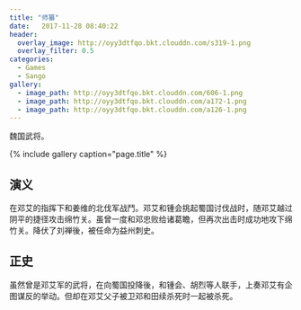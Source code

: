 ```yaml
---
title: "师纂"
date:   2017-11-28 08:40:22
header:
  overlay_image: http://oyy3dtfqo.bkt.clouddn.com/s319-1.png
  overlay_filter: 0.5
categories:
  - Games
  - Sango
gallery:
  - image_path: http://oyy3dtfqo.bkt.clouddn.com/606-1.png
  - image_path: http://oyy3dtfqo.bkt.clouddn.com/a172-1.png
  - image_path: http://oyy3dtfqo.bkt.clouddn.com/a126-1.png
---
```


魏国武将。

{% include gallery caption="page.title" %}

## 演义

在邓艾的指挥下和姜维的北伐军战鬥。邓艾和锺会挑起蜀国讨伐战时，随邓艾越过阴平的捷径攻击绵竹关。虽曾一度和邓忠败给诸葛瞻，但再次出击时成功地攻下绵竹关。降伏了刘禅後，被任命为益州刺史。

## 正史

虽然曾是邓艾军的武将，在向蜀国投降後，和锺会、胡烈等人联手，上奏邓艾有企图谋反的举动。但却在邓艾父子被卫邓和田续杀死时一起被杀死。